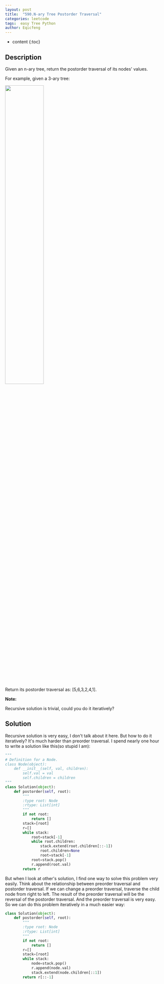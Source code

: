 ```yaml
---
layout: post
title:  "590.N-ary Tree Postorder Traversal"
categories: leetcode
tags:  easy Tree Python
author: Eqicfeng
---
```


* content
{:toc}

## Description

Given an n-ary tree, return the postorder traversal of its nodes' values.

For example, given a 3-ary tree:

<img src="https://assets.leetcode.com/uploads/2018/10/12/narytreeexample.png" width="50%" height="50%" />

Return its postorder traversal as: [5,6,3,2,4,1].

**Note:**

Recursive solution is trivial, could you do it iteratively?

## Solution

Recursive solution is very easy, I don't talk about it here. But how to do it iteratively? It's much harder than preorder traversal. I spend nearly one hour to write a solution like this(so stupid I am):

```python
"""
# Definition for a Node.
class Node(object):
    def __init__(self, val, children):
        self.val = val
        self.children = children
"""
class Solution(object):
    def postorder(self, root):
        """
        :type root: Node
        :rtype: List[int]
        """
        if not root:
            return []
        stack=[root]
        r=[]
        while stack:
            root=stack[-1]
            while root.children:
                stack.extend(root.children[::-1])
                root.children=None
                root=stack[-1]
            root=stack.pop()
            r.append(root.val)
        return r
```

But when I look at other's solution, I find one way to solve this problem very easily. Think about the relationship between preorder traversal and postorder traversal. If we can change a preorder traversal, traverse the child node from right to left. The result of the preorder traversal will be the reversal of the postorder traversal. And the preorder traversal is very easy. So we can do this problem iteratively in a much easier way:

```python
class Solution(object):
    def postorder(self, root):
        """
        :type root: Node
        :rtype: List[int]
        """
        if not root:
            return []
        r=[]
        stack=[root]
        while stack:
            node=stack.pop()
            r.append(node.val)
            stack.extend(node.children[::1])
        return r[::-1]
```